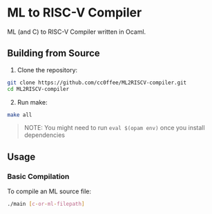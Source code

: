 # ML to RISC-V Compiler

ML (and C) to RISC-V Compiler written in Ocaml.

## Building from Source

1. Clone the repository:
```bash
git clone https://github.com/cc0ffee/ML2RISCV-compiler.git
cd ML2RISCV-compiler
```

2. Run make:
```bash
make all
```

> NOTE: You might need to run `eval $(opam env)` once you install dependencies

## Usage

### Basic Compilation

To compile an ML source file:
```bash
./main [c-or-ml-filepath]
```